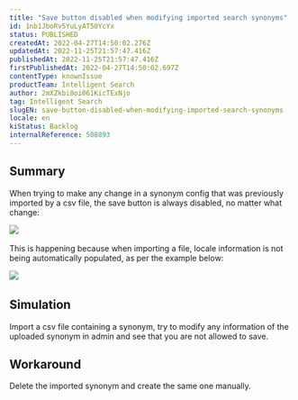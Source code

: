 ```yaml
---
title: "Save button disabled when modifying imported search synonyms"
id: 1nb1JboRv5YuLyAT50YcYx
status: PUBLISHED
createdAt: 2022-04-27T14:50:02.276Z
updatedAt: 2022-11-25T21:57:47.416Z
publishedAt: 2022-11-25T21:57:47.416Z
firstPublishedAt: 2022-04-27T14:50:02.697Z
contentType: knownIssue
productTeam: Intelligent Search
author: 2mXZkbi0oi061KicTExNjo
tag: Intelligent Search
slugEN: save-button-disabled-when-modifying-imported-search-synonyms
locale: en
kiStatus: Backlog
internalReference: 508893
---
```


## Summary


When trying to make any change in a synonym config that was previously imported by a csv file, the save button is always disabled, no matter what change:

 ![](https://vtexhelp.zendesk.com/attachments/token/brdXbHb75jSVJae7gJcCY8QVH/?name=inline1786590037.png)​

This is happening because when importing a file, locale information is not being automatically populated, as per the example below:

 ![](https://vtexhelp.zendesk.com/attachments/token/2CvsG56Jprt18bNjvIU8Mt07m/?name=inline-2007024263.png)​



## Simulation


Import a csv file containing a synonym, try to modify any information of the uploaded synonym in admin and see that you are not allowed to save.



## Workaround


Delete the imported synonym and create the same one manually.

